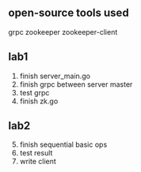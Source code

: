 ## open-source tools used
grpc
zookeeper
zookeeper-client

## lab1
1. finish server_main.go
2. finish grpc between server master
3. test grpc
4. finish zk.go
## lab2
5. finish sequential basic ops
6. test result
7. write client
